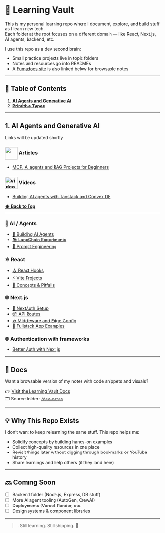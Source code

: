 # 🧠 Learning Vault

This is my personal learning repo where I document, explore, and build stuff as I learn new tech.  
Each folder at the root focuses on a different domain — like React, Next.js, AI agents, backend, etc.

I use this repo as a dev second brain:  
- Small practice projects live in topic folders  
- Notes and resources go into READMEs  
- A [Fumadocs site](#docs) is also linked below for browsable notes

---

## 🔗 Table of Contents


1. **[AI Agents and Generative Ai](#1-call-stack)**
2. **[Primitive Types](#2-primitive-types)**

---

## 1. AI Agents and Generative AI

Links will be updated shortly

### <img  align= center width=40px height=40px src="https://cdn-icons-png.flaticon.com/512/1945/1945940.png"> Articles

- [MCP, AI agents and RAG Projects for Beginners](https://blog.dailydoseofds.com/p/10-mcp-ai-agents-and-rag-projects)


### <img align=center width="40" height="40" src="https://img.icons8.com/dusk/64/video.png" alt="video"/>  Videos

- [Building AI agents with Tanstack and Convex DB](https://youtu.be/exWpG7szUMM?si=nLdOY-Oz16HoOcRd)
    
**[⬆ Back to Top](#table-of-contents)**

---

### 🧠 AI / Agents
- [🧱 Building AI Agents](./ai-agents/agents/)
- [📚 LangChain Experiments](./ai-agents/langchain/)
- [🤖 Prompt Engineering](./ai-agents/prompts.md)

### ⚛️ React
- [🪝 React Hooks](./react/hooks/)
- [⚡ Vite Projects](./react/vite-apps/)
- [🎯 Concepts & Pitfalls](./react/concepts.md)

### 🌐 Next.js
- [🔐 NextAuth Setup](./nextjs/auth/)
- [📦 API Routes](./nextjs/api/)
- [⚙️ Middleware and Edge Config](./nextjs/middleware/)
- [🚀 Fullstack App Examples](./nextjs/apps/)


### 🌐 Authentication with frameworks
- [Better Auth with Next js ](https://www.youtube.com/watch?v=HOVuVSmkloc&t=1068s)


---

## 📝 Docs

Want a browsable version of my notes with code snippets and visuals?

👉 [Visit the Learning Vault Docs](https://your-fumadocs-site.vercel.app)  
🗂 Source folder: [`/dev-notes`](./dev-notes)

---

## 💡 Why This Repo Exists

I don’t want to keep relearning the same stuff. This repo helps me:
- Solidify concepts by building hands-on examples
- Collect high-quality resources in one place
- Revisit things later without digging through bookmarks or YouTube history
- Share learnings and help others (if they land here)

---

## 🔜 Coming Soon
- [ ] Backend folder (Node.js, Express, DB stuff)
- [ ] More AI agent tooling (AutoGen, CrewAI)
- [ ] Deployments (Vercel, Render, etc.)
- [ ] Design systems & component libraries

---

> . Still learning. Still shipping. 🚢


